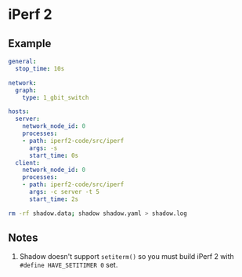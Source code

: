 # iPerf 2

## Example

```yaml
general:
  stop_time: 10s

network:
  graph:
    type: 1_gbit_switch

hosts:
  server:
    network_node_id: 0
    processes:
    - path: iperf2-code/src/iperf
      args: -s
      start_time: 0s
  client:
    network_node_id: 0
    processes:
    - path: iperf2-code/src/iperf
      args: -c server -t 5
      start_time: 2s
```

```bash
rm -rf shadow.data; shadow shadow.yaml > shadow.log
```

## Notes

1. Shadow doesn't support `setiterm()` so you must build iPerf 2 with `#define
HAVE_SETITIMER 0` set.
